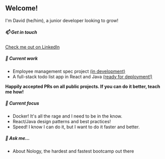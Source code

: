 ## Welcome!

I'm David (he/him), a junior developer looking to grow!

##### 📫 Get in touch
[Check me out on LinkedIn](https://www.linkedin.com/in/david-neill-20a636218/)

##### 🔭 Current work
- Employee management spec project [(in development)](https://github.com/vadien/employee-creator)
- A full-stack todo list app in React and Java [(ready for deployment!)](https://github.com/vadien/todo-app-frontend)

**Happily accepted PRs on all public projects. If you can do it better, teach me how!**

##### 🌱 Current focus
- Docker! It's all the rage and I need to be in the know.
- React/Java design patterns and best practices!
- Speed! I know I can do it, but I want to do it faster and better.

##### 💬 Ask me...
- About Nology, the hardest and fastest bootcamp out there
<!--
**vadien/vadien** is a ✨ _special_ ✨ repository because its `README.md` (this file) appears on your GitHub profile.

Here are some ideas to get you started:

- 🔭 I’m currently working on ...
- 🌱 I’m currently learning ...
- 👯 I’m looking to collaborate on ...
- 🤔 I’m looking for help with ...
- 💬 Ask me about ...
- 📫 How to reach me: ...
- 😄 Pronouns: ...
- ⚡ Fun fact: ...
-->
